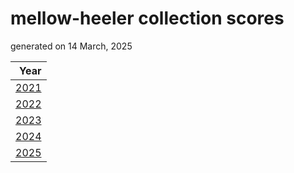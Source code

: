 mellow-heeler collection scores
===============================

generated on 14 March, 2025

| Year                                                                          |
|------------------------------------------------------------------------------:|
|[2021](https://github.com/guycole/mellow-heeler/blob/master/box-scores/2021.md)|
|[2022](https://github.com/guycole/mellow-heeler/blob/master/box-scores/2022.md)|
|[2023](https://github.com/guycole/mellow-heeler/blob/master/box-scores/2023.md)|
|[2024](https://github.com/guycole/mellow-heeler/blob/master/box-scores/2024.md)|
|[2025](https://github.com/guycole/mellow-heeler/blob/master/box-scores/2025.md)|
